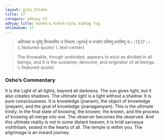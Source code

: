 ```yaml
---
layout: gita_shloka
title: 17
category: adhyay-13
adhyay_title: Kṣhetra Kṣhetrajña Vibhāg Yog
shlokanum: 17
---
```


> अविभक्तं च भूतेषु विभक्तमिव च स्थितम्।भूतभर्तृ च तज्ज्ञेयं ग्रसिष्णु प्रभविष्णु च।।13.17।।
{:.featured-quote}
{:.text-center}

> The Knowable, though undivided, appears to exist as divided in all beings, and It is the sustainer, devourer, and originator of all beings.
{:.featured-quote}

### Osho’s Commentary
It is the Light of all lights, beyond all darkness. The sun gives light, but it also creates shadows. The ultimate light is a light without a shadow. It is pure consciousness.
It is knowledge (jnanam), the object of knowledge (jneyam), and the goal of knowledge (jnanagamyam).
This is the ultimate trinity. In the final state of knowing, the knower, the known, and the process of knowing all merge into one. The observer becomes the observed. And this ultimate reality is not in some distant heaven; it is hridi sarvasya vishthitam, seated in the hearts of all. The temple is within you. The pilgrimage is an inward journey.
